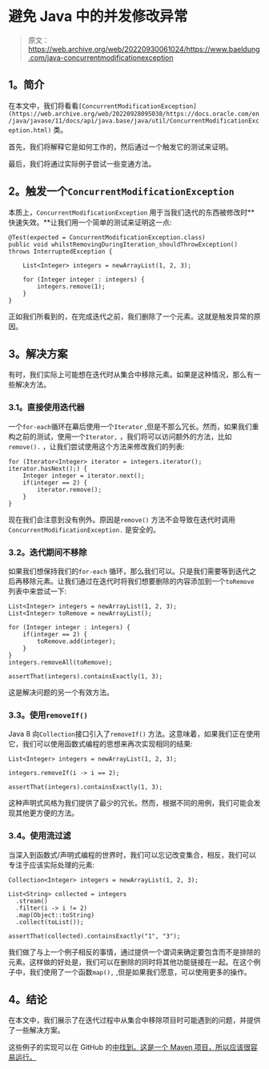 # 避免 Java 中的并发修改异常

> 原文：<https://web.archive.org/web/20220930061024/https://www.baeldung.com/java-concurrentmodificationexception>

## 1。简介

在本文中，我们将看看`[ConcurrentModificationException](https://web.archive.org/web/20220928095038/https://docs.oracle.com/en/java/javase/11/docs/api/java.base/java/util/ConcurrentModificationException.html)` 类。

首先，我们将解释它是如何工作的，然后通过一个触发它的测试来证明。

最后，我们将通过实际例子尝试一些变通方法。

## 2。触发一个`ConcurrentModificationException`

本质上，`ConcurrentModificationException` 用于当我们迭代的东西被修改时**快速失效。**让我们用一个简单的测试来证明这一点:

```
@Test(expected = ConcurrentModificationException.class)
public void whilstRemovingDuringIteration_shouldThrowException() throws InterruptedException {

    List<Integer> integers = newArrayList(1, 2, 3);

    for (Integer integer : integers) {
        integers.remove(1);
    }
}
```

正如我们所看到的，在完成迭代之前，我们删除了一个元素。这就是触发异常的原因。

## 3。解决方案

有时，我们实际上可能想在迭代时从集合中移除元素。如果是这种情况，那么有一些解决方法。

### 3.1。直接使用迭代器

一个`for-each`循环在幕后使用一个`Iterator` ,但是不那么冗长。然而，如果我们重构之前的测试，使用一个`Iterator,` ，我们将可以访问额外的方法，比如`remove().` ，让我们尝试使用这个方法来修改我们的列表:

```
for (Iterator<Integer> iterator = integers.iterator(); iterator.hasNext();) {
    Integer integer = iterator.next();
    if(integer == 2) {
        iterator.remove();
    }
}
```

现在我们会注意到没有例外。原因是`remove()` 方法不会导致在迭代时调用`ConcurrentModificationException.` 是安全的。

### 3.2。迭代期间不移除

如果我们想保持我们的`for-each` 循环，那么我们可以。只是我们需要等到迭代之后再移除元素。让我们通过在迭代时将我们想要删除的内容添加到一个`toRemove`列表中来尝试一下:

```
List<Integer> integers = newArrayList(1, 2, 3);
List<Integer> toRemove = newArrayList();

for (Integer integer : integers) {
    if(integer == 2) {
        toRemove.add(integer);
    }
}
integers.removeAll(toRemove);

assertThat(integers).containsExactly(1, 3); 
```

这是解决问题的另一个有效方法。

### 3.3。使用`removeIf()`

Java 8 向`Collection`接口引入了`removeIf()` 方法。这意味着，如果我们正在使用它，我们可以使用函数式编程的思想来再次实现相同的结果:

```
List<Integer> integers = newArrayList(1, 2, 3);

integers.removeIf(i -> i == 2);

assertThat(integers).containsExactly(1, 3);
```

这种声明式风格为我们提供了最少的冗长。然而，根据不同的用例，我们可能会发现其他更方便的方法。

### 3.4。使用流过滤

当深入到函数式/声明式编程的世界时，我们可以忘记改变集合，相反，我们可以专注于应该实际处理的元素:

```
Collection<Integer> integers = newArrayList(1, 2, 3);

List<String> collected = integers
  .stream()
  .filter(i -> i != 2)
  .map(Object::toString)
  .collect(toList());

assertThat(collected).containsExactly("1", "3");
```

我们做了与上一个例子相反的事情，通过提供一个谓词来确定要包含而不是排除的元素。这样做的好处是，我们可以在删除的同时将其他功能链接在一起。在这个例子中，我们使用了一个函数`map(),` ,但是如果我们愿意，可以使用更多的操作。

## 4。结论

在本文中，我们展示了在迭代过程中从集合中移除项目时可能遇到的问题，并提供了一些解决方案。

这些例子的实现可以在 GitHub 的[中找到。这是一个 Maven 项目，所以应该很容易运行。](https://web.archive.org/web/20220928095038/https://github.com/eugenp/tutorials/tree/master/core-java-modules/core-java-concurrency-collections)